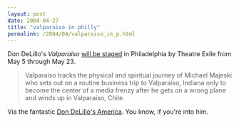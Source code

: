 ```yaml
---
layout: post
date: 2004-04-27
title: "valparaiso in philly"
permalink: /2004/04/valparaiso_in_p.html
---
```


Don DeLillo's _Valparaiso_ [will be staged](http://theatreexile.org/season.php#30-valparaiso) in Philadelphia by Theatre Exile from May 5 through May 23.

> Valparaiso tracks the physical and spiritual journey of Michael Majeski who sets out on a routine business trip to Valparaiso, Indiana only to become the center of a media frenzy after he gets on a wrong plane and winds up in Valparaiso, Chile.

Via the fantastic [Don DeLillo's America](http://www.perival.com/delillo/). You know, if you're into him.